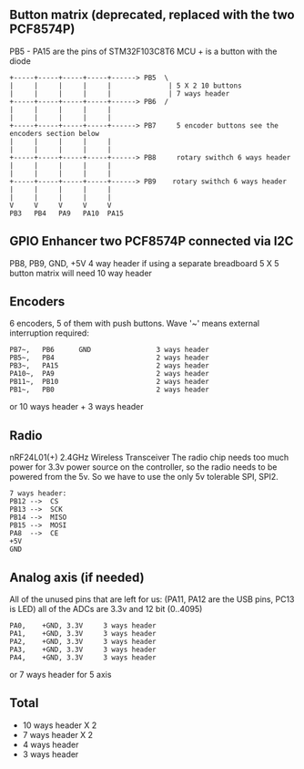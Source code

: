 ## Button matrix (deprecated, replaced with the two PCF8574P)
PB5 - PA15 are the pins of STM32F103C8T6 MCU
\+ is a button with the diode
```
+-----+-----+-----+-----+------> PB5  \
|     |     |     |     |              | 5 X 2 10 buttons
|     |     |     |     |              | 7 ways header
+-----+-----+-----+-----+------> PB6  /
|     |     |     |     | 
|     |     |     |     | 
+-----+-----+-----+-----+------> PB7     5 encoder buttons see the encoders section below
|     |     |     |     | 
|     |     |     |     | 
+-----+-----+-----+-----+------> PB8     rotary swithch 6 ways header
|     |     |     |     | 
|     |     |     |     | 
+-----+-----+-----+-----+------> PB9    rotary swithch 6 ways header
|     |     |     |     | 
|     |     |     |     | 
V     V     V     V     V
PB3   PB4   PA9   PA10  PA15
```

## GPIO Enhancer two PCF8574P connected via I2C
PB8, PB9, GND, +5V                 4 way header if using a separate breadboard
5 X 5 button matrix will need     10 way header

## Encoders
6 encoders, 5 of them with push buttons.
Wave '~' means external interruption required:
```
PB7~,   PB6      GND                3 ways header
PB5~,   PB4                         2 ways header
PB3~,   PA15                        2 ways header
PA10~,  PA9                         2 ways header
PB11~,  PB10                        2 ways header
PB1~,   PB0                         2 ways header
```

or 10 ways header + 3 ways header

## Radio
nRF24L01(+) 2.4GHz Wireless Transceiver
The radio chip needs too much power for 3.3v power source on the controller, so the radio needs to be powered from the 5v. So we have to use the only 5v tolerable SPI, SPI2.
```
7 ways header:
PB12 -->  CS
PB13 -->  SCK
PB14 -->  MISO
PB15 -->  MOSI
PA8  -->  CE
+5V
GND
````

## Analog axis (if needed)
All of the unused pins that are left for us: (PA11, PA12 are the USB pins, PC13 is LED)
all of the ADCs are 3.3v and 12 bit (0..4095)
```
PA0,    +GND, 3.3V     3 ways header
PA1,    +GND, 3.3V     3 ways header
PA2,    +GND, 3.3V     3 ways header
PA3,    +GND, 3.3V     3 ways header
PA4,    +GND, 3.3V     3 ways header
```

or 7 ways header for 5 axis

## Total
* 10 ways header X 2
* 7 ways header X 2
* 4 ways header
* 3 ways header
